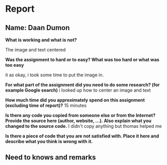 # Report

**Name**: Daan Dumon
---

<!-- Fill out all the questions below by replacing the TODO comments. Do not remove the other markdown. Make sure to answer EACH question. -->

**What is working and what is not?**

The image and text centered 

**Was the assignment to hard or to easy? What was too hard or what was too easy**

it as okay, i took some time to put the image in.

**For what part of the assignment did you need to do some research? (for example Google search)**
i looked up how to center an image and text 

**How much time did you approximately spend on this assignment (excluding time of report)?**
15 minutes

**Is there any code you copied from someone else or from the Internet? Provide the source here (author, website, ...). Also explain what you changed to the source code.**
I didn't copy anything but thomas helped me

**Is there a piece of code that you are not satisfied with. Place it here and describe what you think is wrong with it.**

<!-- TODO: Fill out this question -->

## Need to knows and remarks

<!--
Here you should place extra remarks that the teacher needs to know to get the solution working. For example if one needs to change some configuration file or install some extra libraries or whatever. There is also room for extra remarks you would like to make that you were not able to fit inside one of the sections above.
-->